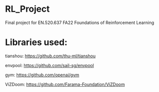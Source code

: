# RL_Project
Final project for EN.520.637 FA22 Foundations of Reinforcement Learning

# Libraries used:
tianshou: https://github.com/thu-ml/tianshou 

envpool: https://github.com/sail-sg/envpool

gym: https://github.com/openai/gym

ViZDoom: https://github.com/Farama-Foundation/ViZDoom
